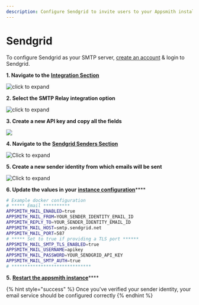 ```yaml
---
description: Configure Sendgrid to invite users to your Appsmith installation
---
```


# Sendgrid

To configure Sendgrid as your SMTP server, [create an account](https://signup.sendgrid.com/) & login to Sendgrid.

**1. Navigate to the** [**Integration Section**](https://app.sendgrid.com/guide/integrate)

![click to expand](../../../.gitbook/assets/sendgrid-welcome.png)

**2. Select the SMTP Relay integration option**

![click to expand](../../../.gitbook/assets/sendgrid-smtp.png)

**3. Create a new API key and copy all the fields**

![](../../../.gitbook/assets/sendgrid-apikey%20%281%29.png)

**4. Navigate to the** [**Sendgrid Senders Section**](https://app.sendgrid.com/settings/sender_auth/senders)

![Click to expand](../../../.gitbook/assets/sendgrid-senders.png)

**5. Create a new sender identity from which emails will be sent**

![Click to expand](../../../.gitbook/assets/sendgrid-create-sender.png)

**6. Update the values in your** [**instance configuration**](../)\*\*\*\*

```bash
# Example docker configuration
# ***** Email **********
APPSMITH_MAIL_ENABLED=true
APPSMITH_MAIL_FROM=YOUR_SENDER_IDENTITY_EMAIL_ID
APPSMITH_REPLY_TO=YOUR_SENDER_IDENTITY_EMAIL_ID
APPSMITH_MAIL_HOST=smtp.sendgrid.net
APPSMITH_MAIL_PORT=587
# ***** Set to true if providing a TLS port ******
APPSMITH_MAIL_SMTP_TLS_ENABLED=true
APPSMITH_MAIL_USERNAME=apikey
APPSMITH_MAIL_PASSWORD=YOUR_SENDGRID_API_KEY
APPSMITH_MAIL_SMTP_AUTH=true
# ******************************
```

**5.** [**Restart the appsmith instance**](../)\*\*\*\*

{% hint style="success" %}
Once you've verified your sender identity, your email service should be configured correctly
{% endhint %}

